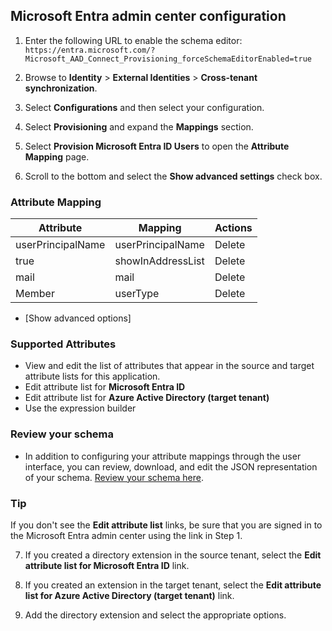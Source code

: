 ## Microsoft Entra admin center configuration

1. Enter the following URL to enable the schema editor:  
`https://entra.microsoft.com/?Microsoft_AAD_Connect_Provisioning_forceSchemaEditorEnabled=true`

2. Browse to **Identity** > **External Identities** > **Cross-tenant synchronization**.

3. Select **Configurations** and then select your configuration.

4. Select **Provisioning** and expand the **Mappings** section.

5. Select **Provision Microsoft Entra ID Users** to open the **Attribute Mapping** page.

6. Scroll to the bottom and select the **Show advanced settings** check box.

### Attribute Mapping

| Attribute               | Mapping           | Actions |
|-------------------------|-------------------|---------|
| userPrincipalName       | userPrincipalName | Delete  |
| true                    | showInAddressList | Delete  |
| mail                    | mail              | Delete  |
| Member                  | userType          | Delete  |

- [Show advanced options]

### Supported Attributes

- View and edit the list of attributes that appear in the source and target attribute lists for this application.
- Edit attribute list for **Microsoft Entra ID**
- Edit attribute list for **Azure Active Directory (target tenant)**
- Use the expression builder

### Review your schema

- In addition to configuring your attribute mappings through the user interface, you can review, download, and edit the JSON representation of your schema. [Review your schema here](#).

### Tip

If you don't see the **Edit attribute list** links, be sure that you are signed in to the Microsoft Entra admin center using the link in Step 1.

7. If you created a directory extension in the source tenant, select the **Edit attribute list for Microsoft Entra ID** link.

8. If you created an extension in the target tenant, select the **Edit attribute list for Azure Active Directory (target tenant)** link.

9. Add the directory extension and select the appropriate options.